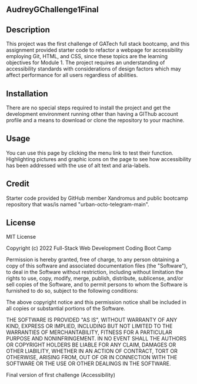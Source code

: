 ## AudreyGChallenge1Final
## Description
This project was the first challenge of GATech full stack bootcamp, and this assignment provided starter code to refactor a webpage for accessibility employing Git, HTML, and CSS, since these topics are the learning objectives for Module 1. The project requires an understanding of accessibility standards with considerations of design factors which may affect performance for all users regardless of abilities.

## Installation
There are no special steps required to install the project and get the development environment running other than having a GIThub account profile and a means to download or clone the repository to your machine.

## Usage
You can use this page by clicking the menu link to test their function.
Highlighting pictures and graphic icons on the page to see how accessibility has been addressed with the use of alt text and aria-labels.

## Credit
Starter code provided by GitHub member Xandromus and public bootcamp repository that was/is named "urban-octo-telegram-main".

## License
MIT License

Copyright (c) 2022 Full-Stack Web Development Coding Boot Camp

Permission is hereby granted, free of charge, to any person obtaining a copy of this software and associated documentation files (the "Software"), to deal in the Software without restriction, including without limitation the rights to use, copy, modify, merge, publish, distribute, sublicense, and/or sell copies of the Software, and to permit persons to whom the Software is furnished to do so, subject to the following conditions:

The above copyright notice and this permission notice shall be included in all copies or substantial portions of the Software.

THE SOFTWARE IS PROVIDED "AS IS", WITHOUT WARRANTY OF ANY KIND, EXPRESS OR IMPLIED, INCLUDING BUT NOT LIMITED TO THE WARRANTIES OF MERCHANTABILITY, FITNESS FOR A PARTICULAR PURPOSE AND NONINFRINGEMENT. IN NO EVENT SHALL THE AUTHORS OR COPYRIGHT HOLDERS BE LIABLE FOR ANY CLAIM, DAMAGES OR OTHER LIABILITY, WHETHER IN AN ACTION OF CONTRACT, TORT OR OTHERWISE, ARISING FROM, OUT OF OR IN CONNECTION WITH THE SOFTWARE OR THE USE OR OTHER DEALINGS IN THE SOFTWARE.


Final version of first challenge (Accessibility) 
